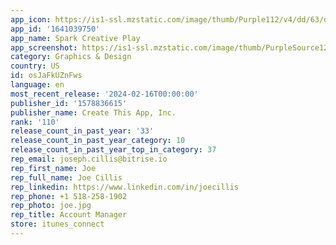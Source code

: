```yaml
---
app_icon: https://is1-ssl.mzstatic.com/image/thumb/Purple112/v4/dd/63/d5/dd63d506-271d-46e5-50d4-d06ee714998f/AppIcon-1x_U007ephone-0-85-220.png/1024x1024bb.png
app_id: '1641039750'
app_name: Spark Creative Play
app_screenshot: https://is1-ssl.mzstatic.com/image/thumb/PurpleSource126/v4/9e/51/15/9e5115ae-f3cb-09b5-0a7a-acbce7068279/c1945484-da2c-4b06-b6b1-25868df1a05d_1-1242x2688.png/1242x2688bb.png
category: Graphics & Design
country: US
id: osJaFkUZnFws
language: en
most_recent_release: '2024-02-16T00:00:00'
publisher_id: '1578836615'
publisher_name: Create This App, Inc.
rank: '110'
release_count_in_past_year: '33'
release_count_in_past_year_category: 10
release_count_in_past_year_top_in_category: 37
rep_email: joseph.cillis@bitrise.io
rep_first_name: Joe
rep_full_name: Joe Cillis
rep_linkedin: https://www.linkedin.com/in/joecillis
rep_phone: +1 518-258-1902
rep_photo: joe.jpg
rep_title: Account Manager
store: itunes_connect
---
```


